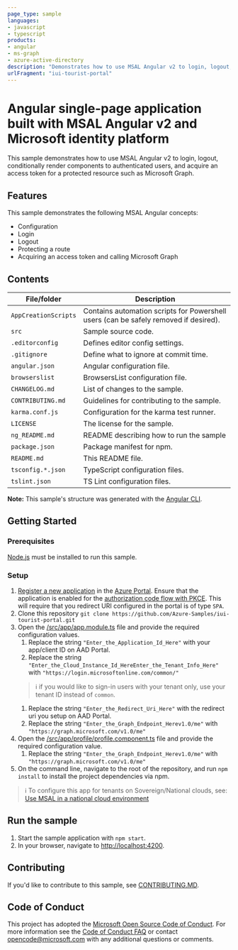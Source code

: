 ```yaml
---
page_type: sample
languages:
- javascript
- typescript
products:
- angular
- ms-graph
- azure-active-directory
description: "Demonstrates how to use MSAL Angular v2 to login, logout, protect a route, and acquire an access token for a protected resource such as Microsoft Graph."
urlFragment: "iui-tourist-portal"
---
```


# Angular single-page application built with MSAL Angular v2 and Microsoft identity platform

This sample demonstrates how to use MSAL Angular v2 to login, logout, conditionally render components to authenticated users, and acquire an access token for a protected resource such as Microsoft Graph.

## Features

This sample demonstrates the following MSAL Angular concepts:

* Configuration
* Login
* Logout
* Protecting a route
* Acquiring an access token and calling Microsoft Graph

## Contents

| File/folder       | Description                                |
|-------------------|--------------------------------------------|
| `AppCreationScripts` | Contains automation scripts for Powershell users (can be safely removed if desired). |
| `src`             | Sample source code.                        |
| `.editorconfig`   | Defines editor config settings.            |
| `.gitignore`      | Define what to ignore at commit time.      |
| `angular.json`    | Angular configuration file.                |
| `browserslist`    | BrowsersList configuration file.           |
| `CHANGELOG.md`    | List of changes to the sample.             |
| `CONTRIBUTING.md` | Guidelines for contributing to the sample. |
| `karma.conf.js`   | Configuration for the karma test runner.   |
| `LICENSE`         | The license for the sample.                |
| `ng_README.md`    | README describing how to run the sample    |
| `package.json`    | Package manifest for npm.                  |
| `README.md`       | This README file.                          |
| `tsconfig.*.json` | TypeScript configuration files.            |
| `tslint.json`     | TS Lint configuration files.               |

**Note:** This sample's structure was generated with the [Angular CLI](https://cli.angular.io/).

## Getting Started

### Prerequisites

[Node.js](https://nodejs.org/en/) must be installed to run this sample.

### Setup

1. [Register a new application](https://docs.microsoft.com/azure/active-directory/develop/scenario-spa-app-registration) in the [Azure Portal](https://portal.azure.com). Ensure that the application is enabled for the [authorization code flow with PKCE](https://docs.microsoft.com/azure/active-directory/develop/v2-oauth2-auth-code-flow). This will require that you redirect URI configured in the portal is of type `SPA`.
1. Clone this repository `git clone https://github.com/Azure-Samples/iui-tourist-portal.git`
1. Open the [/src/app/app.module.ts](./src/app/app.module.ts) file and provide the required configuration values.
    1. Replace the string `"Enter_the_Application_Id_Here"` with your app/client ID on AAD Portal.
    1. Replace the string `"Enter_the_Cloud_Instance_Id_HereEnter_the_Tenant_Info_Here"` with `"https://login.microsoftonline.com/common/"`
    > :information_source: if you would like to sign-in users with your tenant only, use your tenant ID instead of `common`.
    1. Replace the string `"Enter_the_Redirect_Uri_Here"` with the redirect uri you setup on AAD Portal.
    1. Replace the string `"Enter_the_Graph_Endpoint_Herev1.0/me"` with `"https://graph.microsoft.com/v1.0/me"`
1. Open the [/src/app/profile/profile.component.ts](./src/app/profile/profile.component.ts) file and provide the required configuration value.
    1. Replace the string `"Enter_the_Graph_Endpoint_Herev1.0/me"` with `"https://graph.microsoft.com/v1.0/me"`
1. On the command line, navigate to the root of the repository, and run `npm install` to install the project dependencies via npm.

> :information_source: To configure this app for tenants on Sovereign/National clouds, see: [Use MSAL in a national cloud environment](https://docs.microsoft.com/azure/active-directory/develop/msal-national-cloud)

## Run the sample

1. Start the sample application with `npm start`.
2. In your browser, navigate to [http://localhost:4200](http://localhost:4200).

## Contributing

If you'd like to contribute to this sample, see [CONTRIBUTING.MD](./CONTRIBUTING.md).

## Code of Conduct

This project has adopted the [Microsoft Open Source Code of Conduct](https://opensource.microsoft.com/codeofconduct/).
For more information see the [Code of Conduct FAQ](https://opensource.microsoft.com/codeofconduct/faq/) or
contact [opencode@microsoft.com](mailto:opencode@microsoft.com) with any additional questions or comments.
